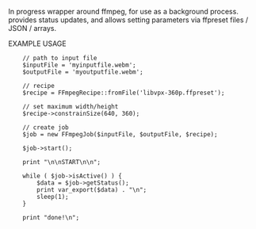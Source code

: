 In progress wrapper around ffmpeg, for use as a background process.  provides status updates, and allows setting parameters via ffpreset files / JSON / arrays.

EXAMPLE USAGE

		// path to input file
		$inputFile = 'myinputfile.webm';
		$outputFile = 'myoutputfile.webm';

		// recipe
		$recipe = FFmpegRecipe::fromFile('libvpx-360p.ffpreset');

		// set maximum width/height
		$recipe->constrainSize(640, 360);

		// create job
		$job = new FFmpegJob($inputFile, $outputFile, $recipe);

		$job->start();

		print "\n\nSTART\n\n";

		while ( $job->isActive() ) {
			$data = $job->getStatus();
			print var_export($data) . "\n";
			sleep(1);
		}

		print "done!\n";